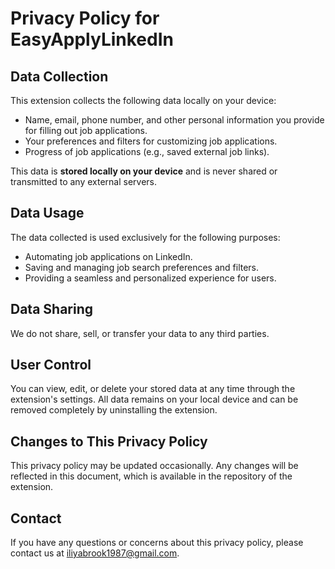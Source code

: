 
# Privacy Policy for EasyApplyLinkedIn

## Data Collection
This extension collects the following data locally on your device:
- Name, email, phone number, and other personal information you provide for filling out job applications.
- Your preferences and filters for customizing job applications.
- Progress of job applications (e.g., saved external job links).

This data is **stored locally on your device** and is never shared or transmitted to any external servers.

## Data Usage
The data collected is used exclusively for the following purposes:
- Automating job applications on LinkedIn.
- Saving and managing job search preferences and filters.
- Providing a seamless and personalized experience for users.

## Data Sharing
We do not share, sell, or transfer your data to any third parties.

## User Control
You can view, edit, or delete your stored data at any time through the extension's settings. All data remains on your local device and can be removed completely by uninstalling the extension.

## Changes to This Privacy Policy
This privacy policy may be updated occasionally. Any changes will be reflected in this document, which is available in the repository of the extension.

## Contact
If you have any questions or concerns about this privacy policy, please contact us at [iliyabrook1987@gmail.com](mailto:iliyabrook1987@gmail.com).
